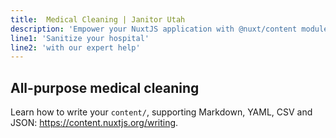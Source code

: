 ```yaml
---
title:  Medical Cleaning | Janitor Utah
description: 'Empower your NuxtJS application with @nuxt/content module: write in a content/ directory and fetch your Markdown, JSON, YAML and CSV files through a MongoDB like API, acting as a Git-based Headless CMS.'
line1: 'Sanitize your hospital'
line2: 'with our expert help'
---
```


##  All-purpose medical cleaning

Learn how to write your `content/`, supporting Markdown, YAML, CSV and JSON: https://content.nuxtjs.org/writing.